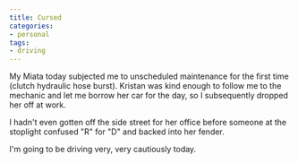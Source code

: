 ```yaml
---
title: Cursed
categories:
- personal
tags:
- driving
---
```


My Miata today subjected me to unscheduled maintenance for the first time (clutch hydraulic hose burst).  Kristan was kind enough to follow me to the mechanic and let me borrow her car for the day, so I subsequently dropped her off at work.

I hadn't even gotten off the side street for her office before someone at the stoplight confused "R" for "D" and backed into her fender.

I'm going to be driving very, very cautiously today.
